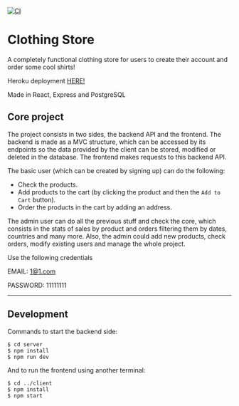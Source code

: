 [![CI](https://github.com/LuisCoralesM/shop-express-react/actions/workflows/node.js.yml/badge.svg)](https://github.com/LuisCoralesM/shop-express-react/actions/workflows/node.js.yml)

# Clothing Store

A completely functional clothing store for users to create their account and order some cool shirts!

Heroku deployment [HERE!](https://clothingstore-lc.herokuapp.com/)

Made in React, Express and PostgreSQL

## Core project

The project consists in two sides, the backend API and the frontend. The backend is made as a MVC structure, which can be accessed by its endpoints so the data provided by the client can be stored, modified or deleted in the database. The frontend makes requests to this backend API.

The basic user (which can be created by signing up) can do the following:

- Check the products.
- Add products to the cart (by clicking the product and then the `Add to Cart` button).
- Order the products in the cart by adding an address.

The admin user can do all the previous stuff and check the core, which consists in the stats of sales by product and orders filtering them by dates, countries and many more. Also, the admin could add new products, check orders, modify existing users and manage the whole project.

Use the following credentials

EMAIL: 1@1.com

PASSWORD: 11111111

---

## Development

Commands to start the backend side:

```
$ cd server
$ npm install
$ npm run dev
```

And to run the frontend using another terminal:

```
$ cd ../client
$ npm install
$ npm start
```
